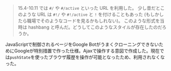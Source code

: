 > 15.4-10.11 では `#/` や `#/active` といった URL を利用した。
少し昔だとこのような URL は `#!/` や `#!/active` と `!` を付けることもあった (もしかしたら職場でそのようなコードを見るかもしれない)。
このような形式を当時は hashbang と呼んだ。どうしてこのようなスタイルが存在したのだろうか。

JavaScriptで制御されるページをGoogle BotがうまくクローニングできないためにGoogleが特別措置で作った仕様。Ajaxで操作する意図で作成した。現在では`pushState`を使ったブラウザ履歴を操作が可能となったため、利用されなくなった。

